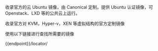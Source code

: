 收录官方的云 Ubuntu 镜像，由 Canonical 定制，提供 Ubuntu 认证镜像，可 Openstack、LXD 等的公共云上运行。

收录官方对 KVM，Hyper-v，XEN 等虚拟结构的官方定制镜像

使用以下链接进行查找所需要的镜像

<tmpl>
{{endpoint}}/locator/
</tmpl>

